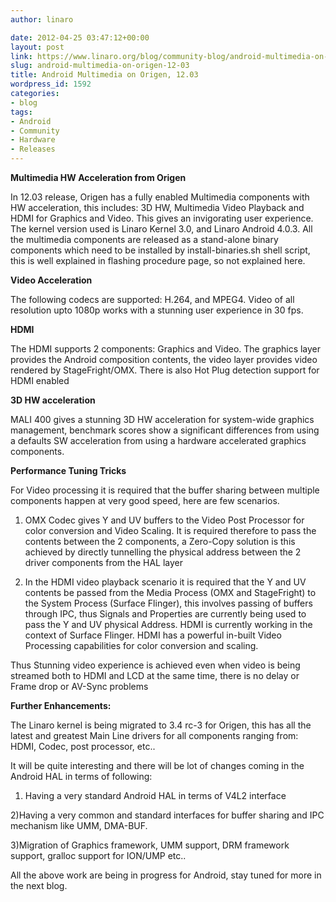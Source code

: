 ```yaml
---
author: linaro

date: 2012-04-25 03:47:12+00:00
layout: post
link: https://www.linaro.org/blog/community-blog/android-multimedia-on-origen-12-03/
slug: android-multimedia-on-origen-12-03
title: Android Multimedia on Origen, 12.03
wordpress_id: 1592
categories:
- blog
tags:
- Android
- Community
- Hardware
- Releases
---
```


**Multimedia HW Acceleration from Origen**

In 12.03 release, Origen has a fully enabled Multimedia components with HW acceleration, this includes: 3D HW, Multimedia Video Playback and HDMI for Graphics and Video. This gives an invigorating user experience. The kernel version used is Linaro Kernel 3.0, and Linaro Android 4.0.3. All the multimedia components are released as a stand-alone binary components which need to be installed by install-binaries.sh shell script, this is well explained in flashing procedure page, so not explained here.

**Video Acceleration**

The following codecs are supported: H.264, and MPEG4. Video of all resolution upto 1080p works with a stunning user experience in 30 fps.

**HDMI**

The HDMI supports 2 components: Graphics and Video. The graphics layer provides the Android composition contents, the video layer provides video rendered by StageFright/OMX. There is also Hot Plug detection support for HDMI enabled

**3D HW acceleration**

MALI 400 gives a stunning 3D HW acceleration for system-wide graphics management, benchmark scores show a significant differences from using a defaults SW acceleration from using a hardware accelerated graphics components.

**Performance Tuning Tricks**

For Video processing it is required that the buffer sharing between multiple components happen at very good speed, here are few scenarios.

1) OMX Codec gives Y and UV buffers to the Video Post Processor for color conversion and Video Scaling. It is required therefore to pass the contents between the 2 components, a Zero-Copy solution is this achieved by directly tunnelling the physical address between the 2 driver components from the HAL layer

2) In the HDMI video playback scenario it is required that the Y and UV contents be passed from the Media Process (OMX and StageFright) to the System Process (Surface Flinger), this involves passing of buffers through IPC, thus Signals and Properties are currently being used to pass the Y and UV physical Address. HDMI is currently working in the context of Surface Flinger. HDMI has a powerful in-built Video Processing capabilities for color conversion and scaling.

Thus Stunning video experience is achieved even when video is being streamed both to HDMI and LCD at the same time, there is no delay or Frame drop or AV-Sync problems

**Further Enhancements:**

The Linaro kernel is being migrated to 3.4 rc-3 for Origen, this has all the latest and greatest Main Line drivers for all components ranging from: HDMI, Codec, post processor, etc..

It will be quite interesting and there will be lot of changes coming in the Android HAL in terms of following:

1) Having a very standard Android HAL in terms of V4L2 interface

2)Having a very common and standard interfaces for buffer sharing and IPC mechanism like UMM, DMA-BUF.

3)Migration of Graphics framework, UMM support, DRM framework support, gralloc support for ION/UMP etc..

All the above work are being in progress for Android, stay tuned for more in the next blog.
